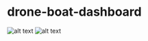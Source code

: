 # drone-boat-dashboard

![alt text](../master/public/images/screenshot_01.png?raw=true "Screenshot #1")
![alt text](../master/public/images/screenshot_02.png?raw=true "Screenshot #2")



